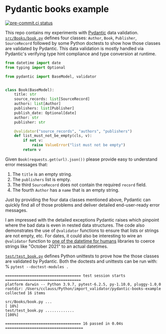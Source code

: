 # Pydantic books example
[![pre-commit.ci status](https://results.pre-commit.ci/badge/github/cclauss/pydantic-books-example/main.svg)](https://results.pre-commit.ci/latest/github/cclauss/pydantic-books-example/main)

This repo contains my experiments with [Pydantic](https://pydantic-docs.helpmanual.io) data validation.  [`src/Books/book.py`](../../tree/main/src/Books/book.py) defines four classes: `Author`, `Book`, `Publisher`, `SourceRecord` followed by some Python doctests to show how those classes are validated by Pydantic.  This data validation is mostly handled via Pydantic's verifying type hint compliance and type conversion at runtime.

```python
from datetime import date
from typing import Optional

from pydantic import BaseModel, validator


class Book(BaseModel):
    title: str
    source_records: list[SourceRecord]
    authors: list[Author]
    publishers: list[Publisher]
    publish_date: Optional[date]
    author: str
    publisher: str

    @validator("source_records", "authors", "publishers")
    def list_must_not_be_empty(cls, v):
        if not v:
            raise ValueError("list must not be empty")
        return v
```
Given `Book(requests.get(url).json())` please provide easy to understand error messages that:
1. The `title` is an empty string.
2. The `publishers` list is empty.
3. The third `SourceRecord` does not contain the required `record` field.
4. The fourth `Author` has a `name` that is an empty string.

Just by providing the four data classes mentioned above, Pydantic can quickly find all of those problems and deliver detailed end-user-ready error messages.

I am impressed with the detailed exceptions Pydantic raises which pinpoint where the bad data is even in nested data structures.  The code also demonstrates the use of `@validator` functions to ensure that lists or strings are not empty, etc.  For dates, it could also be interesting to wire an `@validator` function to [one of the datetime for humans](https://github.com/kennethreitz/maya#-what-about-delorean-arrow--pendulum) libraries to coerce strings like "October 2021" to an actual datetimes.

[`test/test_book.py`](../../tree/main/test/test_book.py) defines Python unittests to prove how the those classes are validated by Pydantic. Both the doctests and unittests can be run with:
% `pytest --doctest-modules .`
```
================================== test session starts ==================================
platform darwin -- Python 3.9.7, pytest-6.2.5, py-1.10.0, pluggy-1.0.0
rootdir: /Users/cclauss/Python/import_validator/pydantic-books-example
collected 16 items

src/Books/book.py ...                                                             [ 18%]
test/test_book.py .............                                                   [100%]

================================== 16 passed in 0.04s ===================================
```
